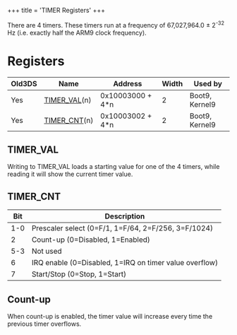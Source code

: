 +++
title = 'TIMER Registers'
+++

There are 4 timers. These timers run at a frequency of 67,027,964.0 ±
2<sup>-32</sup> Hz (i.e. exactly half the ARM9 clock frequency).

# Registers

| Old3DS | Name                                  | Address           | Width | Used by        |
|--------|---------------------------------------|-------------------|-------|----------------|
| Yes    | [TIMER_VAL](#timer_val "wikilink")(n) | 0x10003000 + 4\*n | 2     | Boot9, Kernel9 |
| Yes    | [TIMER_CNT](#timer_cnt "wikilink")(n) | 0x10003002 + 4\*n | 2     | Boot9, Kernel9 |

## TIMER_VAL

Writing to TIMER_VAL loads a starting value for one of the 4 timers,
while reading it will show the current timer value.

## TIMER_CNT

| Bit | Description                                            |
|-----|--------------------------------------------------------|
| 1-0 | Prescaler select (0=F/1, 1=F/64, 2=F/256, 3=F/1024)    |
| 2   | Count-up (0=Disabled, 1=Enabled)                       |
| 5-3 | Not used                                               |
| 6   | IRQ enable (0=Disabled, 1=IRQ on timer value overflow) |
| 7   | Start/Stop (0=Stop, 1=Start)                           |

## Count-up

When count-up is enabled, the timer value will increase every time the
previous timer overflows.
